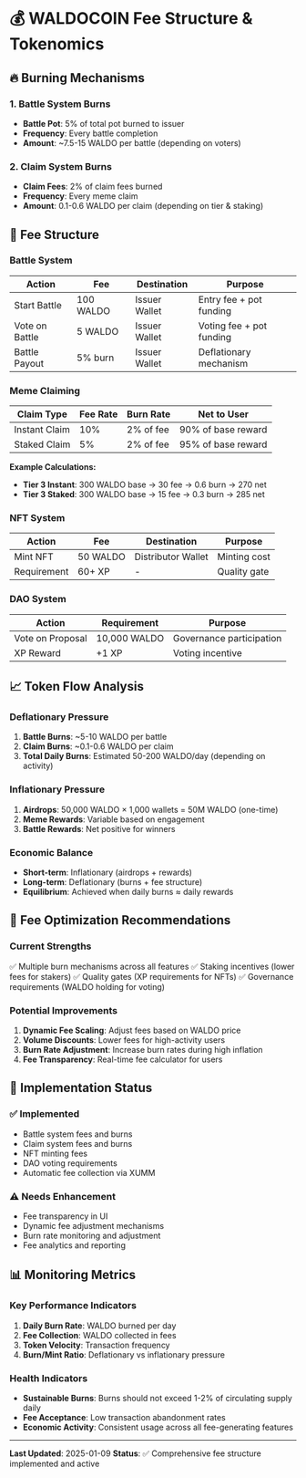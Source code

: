 # 💰 WALDOCOIN Fee Structure & Tokenomics

## 🔥 **Burning Mechanisms**

### **1. Battle System Burns**
- **Battle Pot**: 5% of total pot burned to issuer
- **Frequency**: Every battle completion
- **Amount**: ~7.5-15 WALDO per battle (depending on voters)

### **2. Claim System Burns**  
- **Claim Fees**: 2% of claim fees burned
- **Frequency**: Every meme claim
- **Amount**: 0.1-0.6 WALDO per claim (depending on tier & staking)

## 💸 **Fee Structure**

### **Battle System**
| Action | Fee | Destination | Purpose |
|--------|-----|-------------|---------|
| Start Battle | 100 WALDO | Issuer Wallet | Entry fee + pot funding |
| Vote on Battle | 5 WALDO | Issuer Wallet | Voting fee + pot funding |
| Battle Payout | 5% burn | Issuer Wallet | Deflationary mechanism |

### **Meme Claiming**
| Claim Type | Fee Rate | Burn Rate | Net to User |
|------------|----------|-----------|-------------|
| Instant Claim | 10% | 2% of fee | 90% of base reward |
| Staked Claim | 5% | 2% of fee | 95% of base reward |

**Example Calculations:**
- **Tier 3 Instant**: 300 WALDO base → 30 fee → 0.6 burn → 270 net
- **Tier 3 Staked**: 300 WALDO base → 15 fee → 0.3 burn → 285 net

### **NFT System**
| Action | Fee | Destination | Purpose |
|--------|-----|-------------|---------|
| Mint NFT | 50 WALDO | Distributor Wallet | Minting cost |
| Requirement | 60+ XP | - | Quality gate |

### **DAO System**
| Action | Requirement | Purpose |
|--------|-------------|---------|
| Vote on Proposal | 10,000 WALDO | Governance participation |
| XP Reward | +1 XP | Voting incentive |

## 📈 **Token Flow Analysis**

### **Deflationary Pressure**
1. **Battle Burns**: ~5-10 WALDO per battle
2. **Claim Burns**: ~0.1-0.6 WALDO per claim  
3. **Total Daily Burns**: Estimated 50-200 WALDO/day (depending on activity)

### **Inflationary Pressure**
1. **Airdrops**: 50,000 WALDO × 1,000 wallets = 50M WALDO (one-time)
2. **Meme Rewards**: Variable based on engagement
3. **Battle Rewards**: Net positive for winners

### **Economic Balance**
- **Short-term**: Inflationary (airdrops + rewards)
- **Long-term**: Deflationary (burns + fee structure)
- **Equilibrium**: Achieved when daily burns ≈ daily rewards

## 🎯 **Fee Optimization Recommendations**

### **Current Strengths**
✅ Multiple burn mechanisms across all features
✅ Staking incentives (lower fees for stakers)
✅ Quality gates (XP requirements for NFTs)
✅ Governance requirements (WALDO holding for voting)

### **Potential Improvements**
1. **Dynamic Fee Scaling**: Adjust fees based on WALDO price
2. **Volume Discounts**: Lower fees for high-activity users
3. **Burn Rate Adjustment**: Increase burn rates during high inflation
4. **Fee Transparency**: Real-time fee calculator for users

## 🔧 **Implementation Status**

### **✅ Implemented**
- Battle system fees and burns
- Claim system fees and burns  
- NFT minting fees
- DAO voting requirements
- Automatic fee collection via XUMM

### **⚠️ Needs Enhancement**
- Fee transparency in UI
- Dynamic fee adjustment mechanisms
- Burn rate monitoring and adjustment
- Fee analytics and reporting

## 📊 **Monitoring Metrics**

### **Key Performance Indicators**
1. **Daily Burn Rate**: WALDO burned per day
2. **Fee Collection**: WALDO collected in fees
3. **Token Velocity**: Transaction frequency
4. **Burn/Mint Ratio**: Deflationary vs inflationary pressure

### **Health Indicators**
- **Sustainable Burns**: Burns should not exceed 1-2% of circulating supply daily
- **Fee Acceptance**: Low transaction abandonment rates
- **Economic Activity**: Consistent usage across all fee-generating features

---

**Last Updated**: 2025-01-09
**Status**: ✅ Comprehensive fee structure implemented and active

